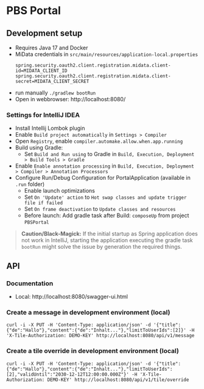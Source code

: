 # PBS Portal

## Development setup

* Requires Java 17 and Docker
* MiData credentials in `src/main/resources/application-local.properties`
   ```properties
  spring.security.oauth2.client.registration.midata.client-id=MIDATA_CLIENT_ID
  spring.security.oauth2.client.registration.midata.client-secret=MIDATA_CLIENT_SECRET
   ```
* run manually `./gradlew bootRun`
* Open in webbrowser: http://localhost:8080/

### Settings for IntelliJ IDEA

* Install Intellij Lombok plugin
* Enable `Build project automatically` in `Settings > Compiler`
* Open `Registry`, enable `compiler.automake.allow.when.app.running`
* Build using Gradle:
  * Set `Build and Run using` to Gradle in `Build, Execution, Deployment > Build Tools > Gradle`
* Enable `Enable annotation processing` in `Build, Execution, Deployment > Compiler > Annotation Processors`
* Configure Run/Debug Configuration for PortalApplication (available in `.run` folder)
    * Enable launch optimizations
    * Set `On 'Update' action` to `Hot swap classes and update trigger file if failed`
    * Set `On frame deactivation` to `Update classes and resources`
    * Before launch: Add gradle task after Build: `composeUp` from project `PBSPortal`

> **Caution/Black-Magick:** If the initial startup as Spring application does not work in IntelliJ, starting the application executing the gradle task `bootRun` might solve the issue by generation the required things.

## API

### Documentation

* Local: http://localhost:8080/swagger-ui.html

### Create a message in development environment (local)

```
curl -i -X PUT -H 'Content-Type: application/json' -d '{"title":{"de":"Hallo"},"content":{"de":"Inhalt..."},"limitToUserIds":[2]}' -H 'X-Tile-Authorization: DEMO-KEY' http://localhost:8080/api/v1/message
```

### Create a tile override in development environment (local)

```
curl -i -X PUT -H 'Content-Type: application/json' -d '{"title":{"de":"Hallo"},"content":{"de":"Inhalt..."},"limitToUserIds":[2],"validUntil":"2030-12-12T12:00:00.000Z"}' -H 'X-Tile-Authorization: DEMO-KEY' http://localhost:8080/api/v1/tile/override
```